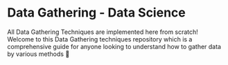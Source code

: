 # Data Gathering - Data Science
All Data Gathering Techniques are implemented here from scratch! Welcome to this Data Gathering techniques repository which is a comprehensive guide for anyone looking to understand how to gather data by various methods 🚀
